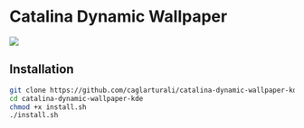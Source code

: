 # Catalina Dynamic Wallpaper

![](screenshots/screenshot.gif)

## Installation

```bash
git clone https://github.com/caglarturali/catalina-dynamic-wallpaper-kde.git
cd catalina-dynamic-wallpaper-kde
chmod +x install.sh
./install.sh
```
